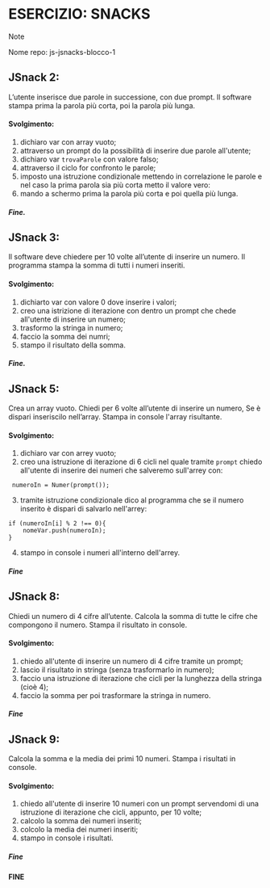# ESERCIZIO: SNACKS

>[!NOTE]
>
> Nome repo: js-jsnacks-blocco-1

## JSnack 2:
L’utente inserisce due parole in successione, con due prompt.
Il software stampa prima la parola più corta, poi la parola più lunga.

#### Svolgimento:
1. dichiaro var con array vuoto;
2. attraverso un prompt do la possibilità di inserire due parole all'utente;
3. dichiaro var `trovaParole` con valore falso;
4. attraverso il ciclo for confronto le parole;
5. imposto una istruzione condizionale mettendo in correlazione le parole e nel caso la prima parola sia più corta metto il valore vero:
6. mando a schermo prima la parola più corta e poi quella più lunga.

##### Fine.

## JSnack 3:
Il software deve chiedere per 10 volte all’utente di inserire un numero.
Il programma stampa la somma di tutti i numeri inseriti.

#### Svolgimento:
1. dichiarto var con valore 0 dove inserire i valori;
2. creo una istrizione di iterazione con dentro un prompt che chede all'utente di inserire un numero;
3. trasformo la stringa in numero;
4. faccio la somma dei numri;
5. stampo il risultato della somma.

##### Fine.

## JSnack 5:
Crea un array vuoto.
Chiedi per 6 volte all’utente di inserire un numero,
Se è dispari inseriscilo nell’array.
Stampa in console l'array risultante.

#### Svolgimento:
1. dichiaro var con arrey vuoto;
2. creo una istruzione di iterazione di 6 cicli nel quale tramite `prompt` chiedo all'utente di inserire dei numeri che salveremo sull'arrey con:
```
 numeroIn = Numer(prompt());
```
3. tramite istruzione condizionale dico al programma che se il numero inserito è dispari di salvarlo nell'arrey:
```
if (numeroIn[i] % 2 !== 0){
    nomeVar.push(numeroIn);
}
```
4. stampo in console i numeri all'interno dell'arrey.

##### Fine

## JSnack 8:
Chiedi un numero di 4 cifre all’utente.
Calcola la somma di tutte le cifre che compongono il numero.
Stampa il risultato in console.

#### Svolgimento:
1. chiedo all'utente di inserire un numero di 4 cifre tramite un prompt;
2. lascio il risultato in stringa (senza trasformarlo in numero);
3. faccio una istruzione di iterazione che cicli per la lunghezza della stringa (cioè 4);
4. faccio la somma per poi trasformare la stringa in numero.

##### Fine

## JSnack 9:
Calcola la somma e la media dei primi 10 numeri.
Stampa i risultati in console.

#### Svolgimento:
1. chiedo all'utente di inserire 10 numeri con un prompt servendomi di una istruzione di iterazione che cicli, appunto, per 10 volte;
2. calcolo la somma dei numeri inseriti;
3. colcolo la media dei numeri inseriti;
4. stampo in console i risultati.

##### Fine

#### FINE